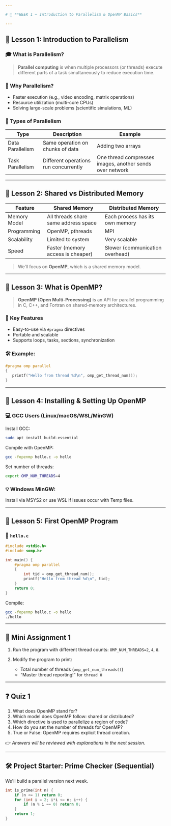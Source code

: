 ```yaml
---

# 🔰 **WEEK 1 — Introduction to Parallelism & OpenMP Basics**

---
```


## 🧭 Lesson 1: Introduction to Parallelism

### 🎓 What is Parallelism?

> **Parallel computing** is when multiple processors (or threads) execute different parts of a task simultaneously to reduce execution time.

### 🔸 Why Parallelism?

* Faster execution (e.g., video encoding, matrix operations)
* Resource utilization (multi-core CPUs)
* Solving large-scale problems (scientific simulations, ML)

### 🔸 Types of Parallelism

| Type             | Description                           | Example                                                  |
| ---------------- | ------------------------------------- | -------------------------------------------------------- |
| Data Parallelism | Same operation on chunks of data      | Adding two arrays                                        |
| Task Parallelism | Different operations run concurrently | One thread compresses images, another sends over network |

---

## 🧭 Lesson 2: Shared vs Distributed Memory

| Feature      | Shared Memory                        | Distributed Memory              |
| ------------ | ------------------------------------ | ------------------------------- |
| Memory Model | All threads share same address space | Each process has its own memory |
| Programming  | OpenMP, pthreads                     | MPI                             |
| Scalability  | Limited to system                    | Very scalable                   |
| Speed        | Faster (memory access is cheaper)    | Slower (communication overhead) |

> We’ll focus on **OpenMP**, which is a shared memory model.

---

## 🧭 Lesson 3: What is OpenMP?

> **OpenMP (Open Multi-Processing)** is an API for parallel programming in C, C++, and Fortran on shared-memory architectures.

### 🔧 Key Features

* Easy-to-use via `#pragma` directives
* Portable and scalable
* Supports loops, tasks, sections, synchronization

### 🛠 Example:

```c
#pragma omp parallel
{
   printf("Hello from thread %d\n", omp_get_thread_num());
}
```

---

## 🧭 Lesson 4: Installing & Setting Up OpenMP

### 💻 GCC Users (Linux/macOS/WSL/MinGW)

Install GCC:

```bash
sudo apt install build-essential
```

Compile with OpenMP:

```bash
gcc -fopenmp hello.c -o hello
```

Set number of threads:

```bash
export OMP_NUM_THREADS=4
```

### 💡 Windows MinGW:

Install via MSYS2 or use WSL if issues occur with Temp files.

---

## 🧭 Lesson 5: First OpenMP Program

### 📄 `hello.c`

```c
#include <stdio.h>
#include <omp.h>

int main() {
    #pragma omp parallel
    {
        int tid = omp_get_thread_num();
        printf("Hello from thread %d\n", tid);
    }
    return 0;
}
```

Compile:

```bash
gcc -fopenmp hello.c -o hello
./hello
```

---

## 🎯 Mini Assignment 1

1. Run the program with different thread counts: `OMP_NUM_THREADS=2`, `4`, `8`.
2. Modify the program to print:

   * Total number of threads (`omp_get_num_threads()`)
   * “Master thread reporting!” for `thread 0`

---

## ❓ Quiz 1

1. What does OpenMP stand for?
2. Which model does OpenMP follow: shared or distributed?
3. Which directive is used to parallelize a region of code?
4. How do you set the number of threads for OpenMP?
5. True or False: OpenMP requires explicit thread creation.

👉 *Answers will be reviewed with explanations in the next session.*

---

## 🛠 Project Starter: Prime Checker (Sequential)

We'll build a parallel version next week.

```c
int is_prime(int n) {
    if (n <= 1) return 0;
    for (int i = 2; i*i <= n; i++) {
        if (n % i == 0) return 0;
    }
    return 1;
}
```

